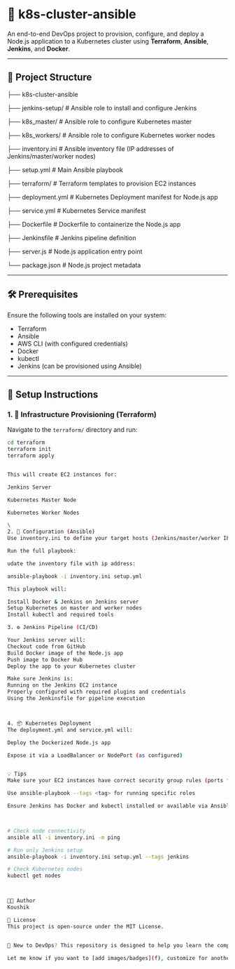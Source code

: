 # 🚀 k8s-cluster-ansible

An end-to-end DevOps project to provision, configure, and deploy a Node.js application to a Kubernetes cluster using **Terraform**, **Ansible**, **Jenkins**, and **Docker**.

---

## 📁 Project Structure

├── k8s-cluster-ansible

  ├── jenkins-setup/ # Ansible role to install and configure Jenkins

  ├── k8s_master/ # Ansible role to configure Kubernetes master

  ├── k8s_workers/ # Ansible role to configure Kubernetes worker nodes
  
  ├── inventory.ini # Ansible inventory file (IP addresses of Jenkins/master/worker nodes)

  ├── setup.yml # Main Ansible playbook

├── terraform/ # Terraform templates to provision EC2 instances



├── deployment.yml # Kubernetes Deployment manifest for Node.js app

├── service.yml # Kubernetes Service manifest

├── Dockerfile # Dockerfile to containerize the Node.js app

├── Jenkinsfile # Jenkins pipeline definition

├── server.js # Node.js application entry point

└── package.json # Node.js project metadata



---

## 🛠️ Prerequisites

Ensure the following tools are installed on your system:

- Terraform
- Ansible
- AWS CLI (with configured credentials)
- Docker
- kubectl
- Jenkins (can be provisioned using Ansible)

---

## 🔧 Setup Instructions

### 1. 🚀 Infrastructure Provisioning (Terraform)

Navigate to the `terraform/` directory and run:

```bash
cd terraform
terraform init
terraform apply


This will create EC2 instances for:

Jenkins Server

Kubernetes Master Node

Kubernetes Worker Nodes

\
2. 🧩 Configuration (Ansible)
Use inventory.ini to define your target hosts (Jenkins/master/worker IPs).

Run the full playbook:

udate the inventory file with ip address:

ansible-playbook -i inventory.ini setup.yml

This playbook will:

Install Docker & Jenkins on Jenkins server
Setup Kubernetes on master and worker nodes
Install kubectl and required tools

3. ⚙️ Jenkins Pipeline (CI/CD)

Your Jenkins server will:
Checkout code from GitHub
Build Docker image of the Node.js app
Push image to Docker Hub
Deploy the app to your Kubernetes cluster

Make sure Jenkins is:
Running on the Jenkins EC2 instance
Properly configured with required plugins and credentials
Using the Jenkinsfile for pipeline execution



4. 📦 Kubernetes Deployment
The deployment.yml and service.yml will:

Deploy the Dockerized Node.js app

Expose it via a LoadBalancer or NodePort (as configured)


💡 Tips
Make sure your EC2 instances have correct security group rules (ports for SSH, Jenkins UI, Kubernetes API, etc.)

Use ansible-playbook --tags <tag> for running specific roles

Ensure Jenkins has Docker and kubectl installed or available via Ansible



# Check node connectivity
ansible all -i inventory.ini -m ping

# Run only Jenkins setup
ansible-playbook -i inventory.ini setup.yml --tags jenkins

# Check Kubernetes nodes
kubectl get nodes



👨‍💻 Author
Koushik

📄 License
This project is open-source under the MIT License.


🧠 New to DevOps? This repository is designed to help you learn the complete flow from provisioning to CI/CD on Kubernetes using best practices.

Let me know if you want to [add images/badges](f), customize for another cloud, or generate a quickstart video script!




